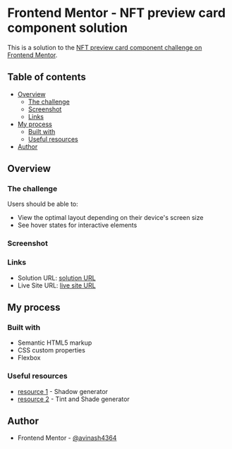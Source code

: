 # Frontend Mentor - NFT preview card component solution

This is a solution to the [NFT preview card component challenge on Frontend Mentor](https://www.frontendmentor.io/challenges/nft-preview-card-component-SbdUL_w0U).

## Table of contents

- [Overview](#overview)
  - [The challenge](#the-challenge)
  - [Screenshot](#screenshot)
  - [Links](#links)
- [My process](#my-process)
  - [Built with](#built-with)
  - [Useful resources](#useful-resources)
- [Author](#author)

## Overview

### The challenge

Users should be able to:

- View the optimal layout depending on their device's screen size
- See hover states for interactive elements

### Screenshot

### Links

- Solution URL: [solution URL](https://github.com/avinash4364/NFT-Preview-Card-Component)
- Live Site URL: [live site URL](https://avinash4364.github.io/NFT-Preview-Card-Component/)

## My process

### Built with

- Semantic HTML5 markup
- CSS custom properties
- Flexbox

### Useful resources

- [resource 1](https://box-shadow.dev/) - Shadow generator
- [resource 2](https://maketintsandshades.com/) - Tint and Shade generator

## Author

- Frontend Mentor - [@avinash4364](https://www.frontendmentor.io/profile/avinash4364)
